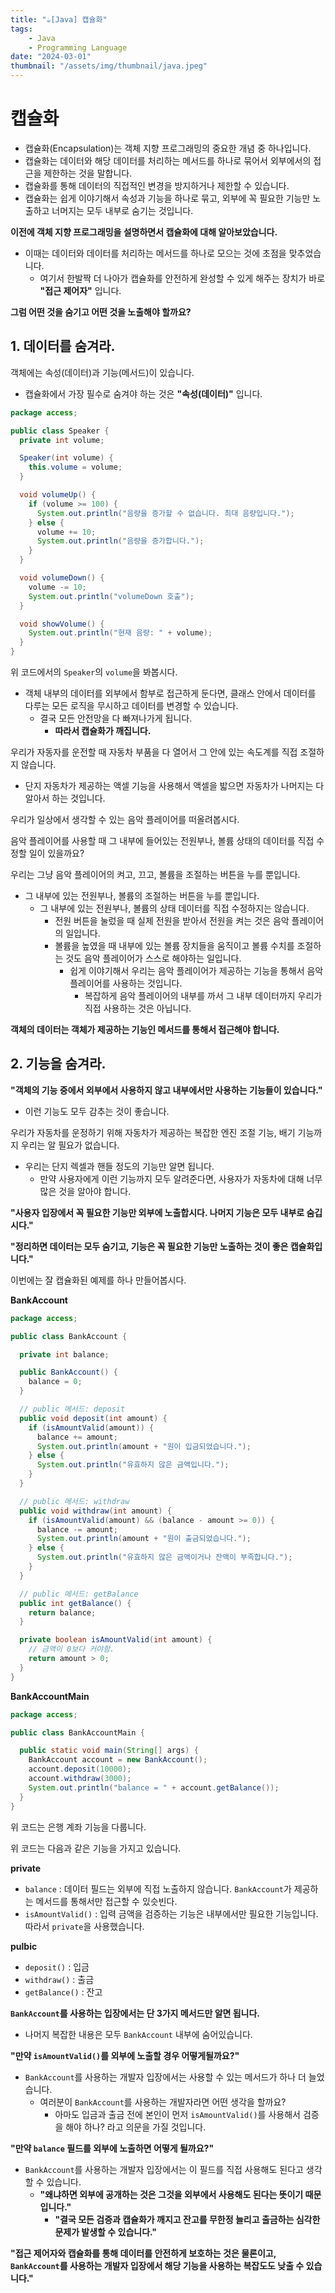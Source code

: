 ```yaml
---
title: "☕️[Java] 캡슐화"
tags:
    - Java
    - Programming Language
date: "2024-03-01"
thumbnail: "/assets/img/thumbnail/java.jpeg"
---
```


# 캡슐화

* 캡슐화(Encapsulation)는 객체 지향 프로그래밍의 중요한 개념 중 하나입니다.
* 캡슐화는 데이터와 해당 데이터를 처리하는 메서드를 하나로 묶어서 외부에서의 접근을 제한하는 것을 말합니다.
* 캡슐화를 통해 데이터의 직접적인 변경을 방지하거나 제한할 수 있습니다.
* 캡슐화는 쉽게 이야기해서 속성과 기능을 하나로 묶고, 외부에 꼭 필요한 기능만 노출하고 너머지는 모두 내부로 숨기는 것입니다.

**이전에 객체 지향 프로그래밍을 설명하면서 캡슐화에 대해 알아보았습니다.**
* 이때는 데이터와 데이터를 처리하는 메서드를 하나로 모으는 것에 초점을 맞추었습니다.
    * 여기서 한발짝 더 나아가 캡슐화를 안전하게 완성할 수 있게 해주는 장치가 바로 **"접근 제어자"** 입니다.

**그럼 어떤 것을 숨기고 어떤 것을 노출해야 할까요?**

## 1. 데이터를 숨겨라.
객체에는 속성(데이터)과 기능(메서드)이 있습니다.
* 캡슐화에서 가장 필수로 숨겨야 하는 것은 **"속성(데이터)"** 입니다.

```java
package access;

public class Speaker {
  private int volume;

  Speaker(int volume) {
    this.volume = volume;
  }

  void volumeUp() {
    if (volume >= 100) {
      System.out.println("음량을 증가할 수 없습니다. 최대 음량입니다.");
    } else {
      volume += 10;
      System.out.println("음량을 증가합니다.");
    }
  }

  void volumeDown() {
    volume -= 10;
    System.out.println("volumeDown 호출");
  }

  void showVolume() {
    System.out.println("현재 음량: " + volume);
  }
}
```

위 코드에서의 `Speaker`의 `volume`을 봐봅시다.
* 객체 내부의 데이터를 외부에서 함부로 접근하게 둔다면, 클래스 안에서 데이터를 다루는 모든 로직을 무시하고 데이터를 변경할 수 있습니다.
    * 결국 모든 안전망을 다 빠져나가게 됩니다.
        * **따라서 캡슐화가 깨집니다.**

우리가 자동자를 운전할 때 자동차 부품을 다 열어서 그 안에 있는 속도계를 직접 조절하지 않습니다.
* 단지 자동차가 제공하는 액셀 기능을 사용해서 액셀을 밟으면 자동차가 나머지는 다 알아서 하는 것입니다.

우리가 일상에서 생각할 수 있는 음악 플레이어를 떠올려봅시다.

음악 플레이어를 사용할 때 그 내부에 들어있는 전원부나, 볼륨 상태의 데이터를 직접 수정할 일이 있을까요?

우리는 그냥 음악 플레이어의 켜고, 끄고, 볼륨을 조절하는 버튼을 누를 뿐입니다.
* 그 내부에 있는 전원부나, 볼륨의 조절하는 버튼을 누를 뿐입니다.
    * 그 내부에 있는 전원부나, 볼륨의 상태 데이터를 직접 수정하지는 않습니다.
        * 전원 버튼을 눌렀을 때 실제 전원을 받아서 전원을 켜는 것은 음악 플레이어의 일입니다.
        * 볼륨을 높였을 때 내부에 있는 볼륨 장치들을 움직이고 볼륨 수치를 조절하는 것도 음악 플레이어가 스스로 해야하는 일입니다.
            * 쉽게 이야기해서 우리는 음악 플레이어가 제공하는 기능을 통해서 음악 플레이어를 사용하는 것입니다.
                * 복잡하게 음악 플레이어의 내부를 까서 그 내부 데이터까지 우리가 직접 사용하는 것은 아닙니다.

**객체의 데이터는 객체가 제공하는 기능인 메서드를 통해서 접근해야 합니다.**

## 2. 기능을 숨겨라.
**"객체의 기능 중에서 외부에서 사용하지 않고 내부에서만 사용하는 기능들이 있습니다."**
* 이런 기능도 모두 감추는 것이 좋습니다.

우리가 자동차를 운정하기 위해 자동차가 제공하는 복잡한 엔진 조절 기능, 배기 기능까지 우리는 알 필요가 없습니다.
* 우리는 단지 렉셀과 핸들 정도의 기능만 알면 됩니다.
    * 만약 사용자에게 이런 기능까지 모두 알려준다면, 사용자가 자동차에 대해 너무 많은 것을 알아야 합니다.

**"사용자 입장에서 꼭 필요한 기능만 외부에 노출합시다. 나머지 기능은 모두 내부로 숨깁시다."**

**"정리하면 데이터는 모두 숨기고, 기능은 꼭 필요한 기능만 노출하는 것이 좋은 캡슐화입니다."**

이번에는 잘 캡슐화된 예제를 하나 만들어봅시다.

**BankAccount**
```java
package access;

public class BankAccount {

  private int balance;

  public BankAccount() {
    balance = 0;
  }

  // public 메서드: deposit
  public void deposit(int amount) {
    if (isAmountValid(amount)) {
      balance += amount;
      System.out.println(amount + "원이 입금되었습니다.");
    } else {
      System.out.println("유효하지 않은 금액입니다.");
    }
  }

  // public 메서드: withdraw
  public void withdraw(int amount) {
    if (isAmountValid(amount) && (balance - amount >= 0)) {
      balance -= amount;
      System.out.println(amount + "원이 출금되었습니다.");
    } else {
      System.out.println("유효하지 않은 금액이거나 잔액이 부족합니다.");
    }
  }

  // public 메서드: getBalance
  public int getBalance() {
    return balance;
  }

  private boolean isAmountValid(int amount) {
    // 금액이 0보다 커야함.
    return amount > 0;
  }
}
```

**BankAccountMain**
```java
package access;

public class BankAccountMain {

  public static void main(String[] args) {
    BankAccount account = new BankAccount();
    account.deposit(10000);
    account.withdraw(3000);
    System.out.println("balance = " + account.getBalance());
  }
}
```

위 코드는 은행 계좌 기능을 다룹니다.

위 코드는 다음과 같은 기능을 가지고 있습니다.

**private**
* `balance` : 데이터 필드는 외부에 직접 노출하지 않습니다. `BankAccount`가 제공하는 메서드를 통해서만 접근할 수 있슷빈다.
* `isAmountValid()` : 입력 금액을 검증하는 기능은 내부에서만 필요한 기능입니다. 따라서 `private`을 사용했습니다.

**pulbic**
* `deposit()` : 입금
* `withdraw()` : 출금
* `getBalance()` : 잔고

**`BankAccount`를 사용하는 입장에서는 단 3가지 메서드만 알면 됩니다.**
* 나머지 복잡한 내용은 모두 `BankAccount` 내부에 숨어있습니다.

**"만약 `isAmountValid()`를 외부에 노출할 경우 어떻게될까요?"**
* `BankAccount`를 사용하는 개발자 입장에서는 사용할 수 있는 메서드가 하나 더 늘었습니다.
    * 여러분이 `BankAccount`를 사용하는 개발자라면 어떤 생각을 할까요?
        * 아마도 입금과 출금 전에 본인이 먼저 `isAmountValid()`를 사용해서 검증을 해야 하나? 라고 의문을 가질 것입니다.

**"만약 `balance` 필드를 외부에 노출하면 어떻게 될까요?"**
* `BankAccount`를 사용하는 개발자 입장에서는 이 필드를 직접 사용해도 된다고 생각할 수 있습니다.
    * **"왜냐하면 외부에 공개하는 것은 그것을 외부에서 사용해도 된다는 뜻이기 때문입니다."**
        * **"결국 모든 검증과 캡슐화가 깨지고 잔고를 무한정 늘리고 출금하는 심각한 문제가 발생할 수 있습니다."**

**"접근 제어자와 캡슐화를 통해 데이터를 안전하게 보호하는 것은 물론이고, `BankAccount`를 사용하는 개발자 입장에서 해당 기능을 사용하는 복잡도도 낮출 수 있습니다."**
